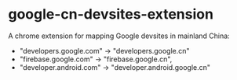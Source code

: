 # google-cn-devsites-extension
A chrome extension for mapping Google devsites in mainland China:
- "developers.google.com" -> "developers.google.cn"
- "firebase.google.com"   -> "firebase.google.cn",
- "developer.android.com" -> "developer.android.google.cn"
